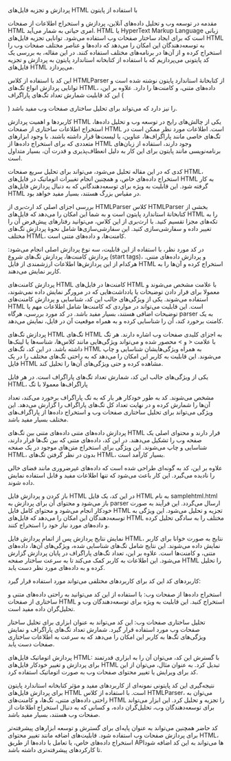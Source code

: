 پردازش و تجزیه فایل‌های HTML با استفاده از پایتون

مقدمه
در توسعه وب و تحلیل داده‌های آنلاین، پردازش و استخراج اطلاعات از صفحات HTML امری حیاتی به شمار می‌آید. HTML یا HyperText Markup Language زبانی است که برای ایجاد ساختار صفحات وب استفاده می‌شود. توانایی تجزیه فایل‌های HTML به توسعه‌دهندگان این امکان را می‌دهد که داده‌ها و عناصر مختلف صفحات وب را استخراج کرده و از آن‌ها در برنامه‌های مختلف استفاده کنند. در این مقاله، به بررسی یک کد پایتونی می‌پردازیم که با استفاده از کتابخانه استاندارد پایتون به پردازش و تجزیه فایل‌های HTML می‌پردازد.

این کد با استفاده از کلاس HTMLParser از کتابخانهٔ استاندارد پایتون نوشته شده است و توانایی پردازش انواع تگ‌های HTML، داده‌های متنی، و کامنت‌ها را دارد. علاوه بر این، این کد قابلیت شمارش تعداد تگ‌های پاراگراف (<p>) را نیز دارد که می‌تواند برای تحلیل ساختاری صفحات وب مفید باشد.

کاربردها و اهمیت پردازش HTML
یکی از چالش‌های رایج در توسعه وب و تحلیل داده‌ها، استخراج اطلاعات ساختاری از صفحات HTML است. اطلاعات مورد نظر ممکن است در تگ‌های خاصی مانند پاراگراف‌ها، عناوین، یا لیست‌ها قرار داشته باشند. با وجود ابزارهای متعددی که برای استخراج داده‌ها از HTML وجود دارند، استفاده از زبان‌های برنامه‌نویسی مانند پایتون برای این کار به دلیل انعطاف‌پذیری و قدرت آن، بسیار متداول است.

کدی که در این مقاله تحلیل می‌شود، می‌تواند برای تحلیل سریع صفحات HTML، استخراج داده‌های خاص، و همچنین انجام تغییرات اتوماتیک در فایل‌های HTML به کار گرفته شود. این قابلیت به ویژه برای توسعه‌دهندگانی که به دنبال پردازش فایل‌های HTML در مقیاس بزرگ هستند، بسیار مفید خواهد بود.

بررسی اجزای اصلی کد
ارث‌بری از HTMLParser
کلاس HTMLParser بخشی از کتابخانهٔ استاندارد پایتون است و به شما این امکان را می‌دهد که فایل‌های HTML را به تکه‌های مجزا تقسیم کنید. با ارث‌بری از این کلاس، می‌توانید رفتارهای پیش‌فرض آن را تغییر داده و سفارشی‌سازی کنید. این سفارشی‌سازی‌ها شامل نحوهٔ پردازش تگ‌های مختلف HTML، کامنت‌ها، و داده‌های متنی است.

در کد مورد نظر، با استفاده از این قابلیت، سه نوع پردازش اصلی انجام می‌شود: پردازش کامنت‌ها، پردازش تگ‌های شروع (start tags)، و پردازش داده‌های متنی. هرکدام از این پردازش‌ها اطلاعات ارزشمندی از فایل HTML استخراج کرده و آن‌ها را به کاربر نمایش می‌دهند.

پردازش کامنت‌های HTML
کامنت‌ها در فایل‌های HTML با علامت <!-- --> مشخص می‌شوند و معمولا برای قرار دادن توضیحات یا یادداشت‌هایی که در مرورگر نمایش داده نمی‌شوند، استفاده می‌شوند. یکی از ویژگی‌های جالب این کد، شناسایی و پردازش کامنت‌های HTML است. این قابلیت می‌تواند در مواردی که کامنت‌ها شامل اطلاعات مهم یا توضیحات اضافی هستند، بسیار مفید باشد. در کد مورد بررسی، هرگاه parser به یک کامنت برخورد کند، آن را شناسایی کرده و به همراه موقعیت آن در فایل، نمایش می‌دهد.

پردازش تگ‌های HTML
تگ‌های HTML به اجزای کلیدی صفحات وب اشاره دارند. هر تگ با علامت < و > محصور شده و می‌تواند ویژگی‌هایی مانند کلاس‌ها، شناسه‌ها یا لینک‌ها داشته باشد. در این کد، تگ‌های HTML به همراه ویژگی‌هایشان شناسایی و چاپ می‌شوند. این قابلیت به کاربر این امکان را می‌دهد که به راحتی تگ‌های مختلف را در یک فایل HTML مشاهده کرده و حتی ویژگی‌های آن‌ها را تحلیل کند.

یکی از ویژگی‌های جالب این کد، شمارش تعداد تگ‌های پاراگراف است. در هر فایل HTML، پاراگراف‌ها معمولا با تگ <p> مشخص می‌شوند. کد به طور خودکار هر بار که به تگ پاراگراف برخورد می‌کند، تعداد آن‌ها را شمارش کرده و در نهایت تعداد کل تگ‌های پاراگراف را گزارش می‌دهد. این ویژگی می‌تواند برای تحلیل ساختاری صفحات وب و استخراج داده‌ها از پاراگراف‌های مختلف بسیار مفید باشد.

پردازش داده‌های متنی
داده‌های متنی بین تگ‌های HTML قرار دارند و محتوای اصلی یک صفحه وب را تشکیل می‌دهند. در این کد، داده‌های متنی که بین تگ‌ها قرار دارند، شناسایی و چاپ می‌شوند. این ویژگی برای استخراج متن‌های موجود در یک صفحه HTML، بدون در نظر گرفتن تگ‌های HTML، بسیار کارآمد است.

علاوه بر این، کد به گونه‌ای طراحی شده است که داده‌های غیرضروری مانند فضای خالی را نادیده می‌گیرد. این کار باعث می‌شود که تنها اطلاعات مفید و قابل استفاده نمایش داده شوند.

باز کردن و پردازش فایل HTML
در این کد، یک فایل HTML به نام samplehtml.html باز می‌شود و محتوای آن برای پردازش به parser ارسال می‌گردد. این فرآیند به صورت خودکار انجام می‌شود و محتوای کامل فایل HTML تجزیه و تحلیل می‌شود. این ویژگی به توسعه‌دهندگان این امکان را می‌دهد که فایل‌های HTML مختلف را به سادگی تحلیل کرده و داده‌های مورد نیاز خود را استخراج کنند.

نمایش نتایج پردازش
پس از اتمام پردازش فایل HTML، نتایج به صورت خوانا برای کاربر نمایش داده می‌شوند. این نتایج شامل تگ‌های شناسایی شده، ویژگی‌های آن‌ها، داده‌های متنی، و کامنت‌ها است. علاوه بر این، تعداد تگ‌های پاراگراف در پایان پردازش گزارش می‌شود. این اطلاعات به کاربر کمک می‌کند تا به سرعت ساختار صفحه HTML را تحلیل کرده و به داده‌های مورد نظر دست یابد.

کاربردهای کد
این کد برای کاربردهای مختلفی می‌تواند مورد استفاده قرار گیرد:

استخراج داده‌ها از صفحات وب: با استفاده از این کد می‌توانید به راحتی داده‌های متنی و ساختاری از صفحات HTML استخراج کنید. این قابلیت به ویژه برای توسعه‌دهندگان وب و تحلیل‌گران داده مفید است.

تحلیل ساختاری صفحات وب: این کد می‌تواند به عنوان ابزاری برای تحلیل ساختار صفحات وب مورد استفاده قرار گیرد. شمارش تعداد تگ‌های پاراگراف و نمایش ویژگی‌های تگ‌ها به کاربر این امکان را می‌دهد که به سرعت به اطلاعات ساختاری صفحات دست یابد.

پردازش اتوماتیک فایل‌های HTML: با گسترش این کد، می‌توان آن را به ابزاری قدرتمند برای پردازش و تغییر خودکار فایل‌های HTML تبدیل کرد. به عنوان مثال، می‌توان از این کد برای ویرایش یا تغییر محتوای صفحات وب به صورت اتوماتیک استفاده کرد.

نتیجه‌گیری
این کد پایتونی نمونه‌ای از کاربردهای مفید و مؤثر کتابخانه استاندارد پایتون برای پردازش فایل‌های HTML است. با استفاده از کلاس HTMLParser، می‌توان به راحتی داده‌های متنی، تگ‌ها، و کامنت‌های HTML را تجزیه و تحلیل کرد. این ابزار می‌تواند برای توسعه‌دهندگان وب، تحلیل‌گران داده، و کسانی که به دنبال استخراج اطلاعات از صفحات وب هستند، بسیار مفید باشد.

کد حاضر همچنین می‌تواند به عنوان پایه‌ای برای گسترش و توسعه ابزارهای پیشرفته‌تر برای پردازش صفحات وب استفاده شود. قابلیت‌های اضافه مانند تغییر محتوای HTML، استخراج داده‌های خاص، یا تعامل با داده‌ها از طریق APIها می‌تواند به این کد اضافه شود تا کارکردهای پیشرفته‌تری داشته باشد.

